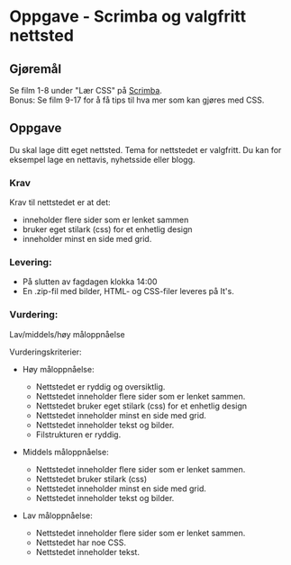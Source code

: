 # Oppgave - Scrimba og valgfritt nettsted

## Gjøremål
Se film 1-8 under "Lær CSS" på [Scrimba](https://scrimba.com/g/gkursiwebprogrammering).  
Bonus: Se film 9-17 for å få tips til hva mer som kan gjøres med CSS.

## Oppgave
Du skal lage ditt eget nettsted. Tema for nettstedet er valgfritt. Du kan for eksempel lage en nettavis, nyhetsside eller blogg.

### Krav
Krav til nettstedet er at det:
- inneholder flere sider som er lenket sammen
- bruker eget stilark (css) for et enhetlig design
- inneholder minst en side med grid.

### Levering:
- På slutten av fagdagen klokka 14:00
- En .zip-fil med bilder, HTML- og CSS-filer leveres på It's.

### Vurdering:
Lav/middels/høy måloppnåelse

Vurderingskriterier:
 - Høy måloppnåelse:
    * Nettstedet er ryddig og oversiktlig.
    * Nettstedet inneholder flere sider som er lenket sammen.
    * Nettstedet bruker eget stilark (css) for et enhetlig design
    * Nettstedet inneholder minst en side med grid.
    * Nettstedet inneholder tekst og bilder.
    * Filstrukturen er ryddig.

 - Middels måloppnåelse:
    * Nettstedet inneholder flere sider som er lenket sammen.
    * Nettstedet bruker stilark (css)
    * Nettstedet inneholder minst en side med grid.
    * Nettstedet inneholder tekst og bilder.

 - Lav måloppnåelse:
    * Nettstedet inneholder flere sider som er lenket sammen.
    * Nettstedet har noe CSS.
    * Nettstedet inneholder tekst.




